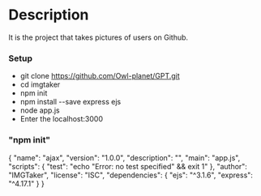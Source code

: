 # Description #

It is the project that takes pictures of users on Github.

### Setup ###

* git clone https://github.com/Owl-planet/GPT.git
* cd imgtaker
* npm init
* npm install --save express ejs
* node app.js
* Enter the localhost:3000

### "npm init" ###

{
  "name": "ajax",
  "version": "1.0.0",
  "description": "",
  "main": "app.js",
  "scripts": {
    "test": "echo \"Error: no test specified\" && exit 1"
  },
  "author": "IMGTaker",
  "license": "ISC",
  "dependencies": {
    "ejs": "^3.1.6",
    "express": "^4.17.1"
  }
}
